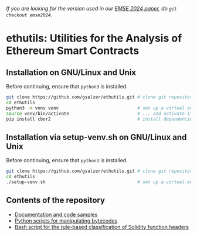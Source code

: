*If you are looking for the version used in our [EMSE 2024 paper](https://arxiv.org/abs/2303.10517), do `git checkout emse2024`.*

# ethutils: Utilities for the Analysis of Ethereum Smart Contracts

## Installation on GNU/Linux and Unix

Before continuing, ensure that `python3` is installed.

```bash
git clone https://github.com/gsalzer/ethutils.git # clone git repository
cd ethutils
python3 -m venv venv                              # set up a virtual environment for Python
source venv/bin/activate                          # ... and activate it
pip install cbor2                                 # install dependencies
```

## Installation via setup-venv.sh on GNU/Linux and Unix

Before continuing, ensure that `python3` is installed.

```bash
git clone https://github.com/gsalzer/ethutils.git # clone git repository
cd ethutils
./setup-venv.sh                                   # set up a virtual environment for Python, install poetry and install the tools
```

## Contents of the repository

* [Documentation and code samples](doc)
* [Python scripts for manipulating bytecodes](ethutils)
* [Bash script for the rule-based classification of Solidity function headers](headers)

